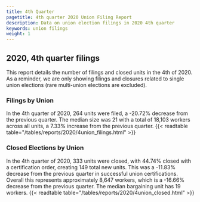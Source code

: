 ```yaml
---
title: 4th Quarter 
pagetitle: 4th quarter 2020 Union Filing Report
description: Data on union election filings in 2020 4th quarter 
keywords: union filings
weight: 1
---
```


## 2020, 4th quarter filings

This report details the number of filings and closed units in the 4th of 2020. As a reminder, we are only showing filings and closures related to single union elections (rare multi-union elections are excluded).

### Filings by Union
In the 4th quarter of 2020, 264 units were filed, a -20.72% decrease from the previous quarter. The median size was 21 with a total of 18,103 workers across all units, a 7.33% increase from the previous quarter.
{{< readtable table="/tables/reports/2020/4union_filings.html" >}}

### Closed Elections by Union
In the 4th quarter of 2020, 333 units were closed, with 44.74% closed with a certification order, creating 149 total new units. This was a -11.83% decrease from the previous quarter in successful union certifications. Overall this represents approximately 8,647 workers, which is a -16.66% decrease from the previous quarter. The median bargaining unit has 19 workers.
{{< readtable table="/tables/reports/2020/4union_closed.html" >}}
